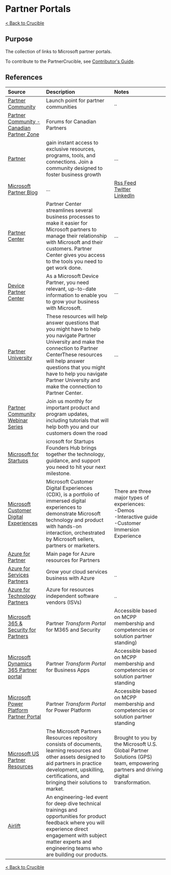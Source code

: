 # Partner Portals

[< Back to Crucible](./)

## Purpose

The collection of links to Microsoft partner portals.

To contribute to the PartnerCrucible, see [Contributor's Guide](ContributorsGuide).


## References


Source | Description | Notes
:----- | :-----  | :-----
[Partner Community](https://www.microsoftpartnercommunity.com/)| Launch point for partner communities| ..
[Partner Community - Canadian Partner Zone](https://www.microsoftpartnercommunity.com/t5/Canadian-Partner-Zone/ct-p/canadian-partner)| Forums for Canadian Partners |
[Partner](https://partner.microsoft.com)| gain instant access to exclusive resources, programs, tools, and connections. Join a community designed to foster business growth |...
[Microsoft Partner Blog](https://blogs.partner.microsoft.com/mpn/)|...|[Rss Feed](https://blogs.partner.microsoft.com/mpn/mpnfeed)<br>[Twitter](https://twitter.com/msPartner)<br>[LinkedIn](https://www.linkedin.com/showcase/microsoft-partner-network/)
[Partner Center](https://partner.microsoft.com/en-us/dashboard)| Partner Center streamlines several business processes to make it easier for Microsoft partners to manage their relationship with Microsoft and their customers. Partner Center gives you access to the tools you need to get work done.| ...
[Device Partner Center](https://devicepartner.microsoft.com/en-us/) | As a Microsoft Device Partner, you need relevant, up-to-date information to enable you to grow your business with Microsoft. | ...
[Partner University](https://partner.microsoft.com/en-us/training/assets/collection/faqs-partner-university#/)| These resources will help answer questions that you might have to help you navigate Partner University and make the connection to Partner CenterThese resources will help answer questions that you might have to help you navigate Partner University and make the connection to Partner Center. |...
[Partner Community Webinar Series](https://aka.ms/partnercall)|Join us monthly for important product and program updates, including tutorials that will help both you and our customers down the road|
[Microsoft for Startups](https://startups.microsoft.com/)|icrosoft for Startups Founders Hub brings together the technology, guidance, and support you need to hit your next milestone.|
[Microsoft Customer Digital Experiences](https://cdx.transform.microsoft.com)|Microsoft Customer Digital Experiences (CDX), is a portfolio of immersed digital experiences to demonstrate Microsoft technology and product with hands-on interaction, orchestrated by Microsoft sellers, partners or marketers. |There are three major types of experiences:<br>-Demos<br>-Interactive guide<br>-Customer Immersion Experience
[Azure for Partner](https://www.microsoft.com/azure/partners/)|Main page for Azure resources for Partners|
[Azure for Services Partners](https://www.microsoft.com/azure/partners/practices/the-opportunity)|Grow your cloud services business with Azure|..
[Azure for Technology Partners](https://azure.microsoft.com/en-us/partners/azure-technology-partners/)|Azure for resources  independent software vendors (ISVs)|..
[Microsoft 365 & Security for Partners](https://cloudpartners.transform.microsoft.com)|Partner *Transform Portal* for M365 and Security|Accessible based on MCPP membership and competencies or solution partner standing)
[Microsoft Dynamics 365 Partner portal](https://dynamicspartners.transform.microsoft.com)|Partner *Transform Portal* for Business Apps|Accessible based on MCPP membership and competencies or solution partner standing
[Microsoft Power Platform Partner Portal](https://powerplatformpartners.transform.microsoft.com)|Partner *Transform Portal* for Power Platform|Accessible based on MCPP membership and competencies or solution partner standing
[Microsoft US Partner Resources](https://microsoft.github.io/PartnerResources/)| The Microsoft Partners Resources repository consists of documents, learning resources and other assets designed to aid partners in practice development, upskilling, certifications, and bringing their solutions to market. | Brought to you by the Microsoft U.S. Global Partner Solutions (GPS) team, empowering partners and driving digital transformation.
[Airlift](https://myairlift.microsoft.com/home_public)| An engineering-led event for deep dive technical trainings and opportunities for product feedback where you will experience direct engagement with subject matter experts and engineering teams who are building our products. |

[< Back to Crucible](./)
